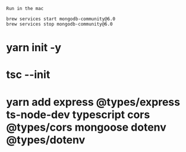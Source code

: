 `Run in the mac`

    brew services start mongodb-community@6.0 
    brew services stop mongodb-community@6.0 


#   yarn init -y
#   tsc --init
#   yarn add express @types/express ts-node-dev typescript cors @types/cors mongoose dotenv @types/dotenv
